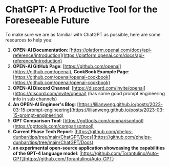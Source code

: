 # ChatGPT: A Productive Tool for the Foreseeable Future

To make sure we are as familiar with ChatGPT as possible, here are some resources to help you:

1. **OPEN-AI Documentation**: [https://platform.openai.com/docs/api-reference/introduction](https://platform.openai.com/docs/api-reference/introduction)
2. **OPEN-AI GitHub Page**: [https://github.com/openai](https://github.com/openai), **CookBook Example Page**: [https://github.com/openai/openai-cookbook](https://github.com/openai/openai-cookbook)
3. **OPEN-AI Discord Channel**: [https://discord.com/invite/openai](https://discord.com/invite/openai) (has some good prompt engineering info in sub channels)
4. **An OPEN-AI Engineer's Blog**: [https://lilianweng.github.io/posts/2023-03-15-prompt-engineering](https://lilianweng.github.io/posts/2023-03-15-prompt-engineering)
5. **GPT Comparison Tool**: [https://gpttools.com/comparisontool](https://gpttools.com/comparisontool)
6. **Current Phase Tech Report**: [https://github.com/phelps-dunbar/tips/tree/main/ChatGPT/Docs](https://github.com/phelps-dunbar/tips/tree/main/ChatGPT/Docs)
7. **an experimental open-source application showcasing the capabilities of the GPT-4 language model**: [https://github.com/Torantulino/Auto-GPT](https://github.com/Torantulino/Auto-GPT)
